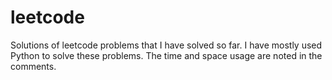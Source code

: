 # leetcode
Solutions of leetcode problems that I have solved so far.
I have mostly used Python to solve these problems. The time and space usage are noted in the comments.
